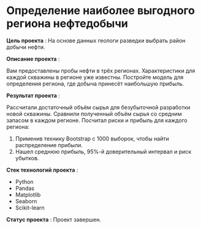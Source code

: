 # Определение наиболее выгодного региона нефтедобычи

**Цель проекта** : На основе данных геологи разведки выбрать район добычи нефти.

**Описание проекта** :

Вам предоставлены пробы нефти в трёх регионах. Характеристики для каждой скважины в регионе уже известны. Постройте модель для определения региона, где добыча принесёт наибольшую прибыль.

**Результат проекта** :

Рассчитали достаточный объём сырья для безубыточной разработки новой скважины. Сравнили полученный объём сырья со средним запасом в каждом регионе. 
Посчитал риски и прибыль для каждого региона:
1. Применив технику Bootstrap с 1000 выборок, чтобы найти распределение прибыли. 
2. Нашел среднюю прибыль, 95%-й доверительный интервал и риск убытков.


**Стек технологий проекта** :

- Python
- Pandas
- Matplotlib
- Seaborn
- Scikit-learn

**Статус проекта** : Проект завершен.
